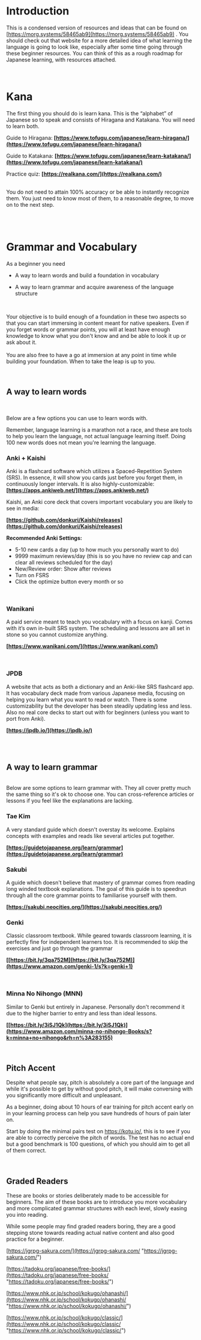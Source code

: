 # Introduction

This is a condensed version of resources and ideas that can be found on [https://morg.systems/58465ab9](https://morg.systems/58465ab9) . You should check out that website for a more detailed idea of what learning the language is going to look like, especially after some time going through these beginner resources. You can think of this as a rough roadmap for Japanese learning, with resources attached.
<br>
<br>
<br>


# Kana

The first thing you should do is learn kana. This is the “alphabet” of Japanese so to speak and consists of Hiragana and Katakana. You will need to learn both.

  

Guide to Hiragana: **[https://www.tofugu.com/japanese/learn-hiragana/](https://www.tofugu.com/japanese/learn-hiragana/)**

  

Guide to Katakana: **[https://www.tofugu.com/japanese/learn-katakana/](https://www.tofugu.com/japanese/learn-katakana/)**
  

Practice quiz: **[https://realkana.com/](https://realkana.com/)**
<br>
<br>

You do not need to attain 100% accuracy or be able to instantly recognize them. You just need to know most of them, to a reasonable degree, to move on to the next step.

<br>
<br>


# Grammar and Vocabulary

As a beginner you need

  

-   A way to learn words and build a foundation in vocabulary  
      
    
-   A way to learn grammar and acquire awareness of the language structure
<br>

Your objective is to build enough of a foundation in these two aspects so that you can start immersing in content meant for native speakers. Even if you forget words or grammar points, you will at least have enough knowledge to know what you don't know and and be able to look it up or ask about it. 
<br>
<br>
You are also free to have a go at immersion at any point in time while building your foundation. When to take the leap is up to you.

<br>

## A way to learn words
  <br>

Below are a few options you can use to learn words with. 

Remember, language learning is a marathon not a race, and these are tools to help you learn the language, not actual language learning itself. Doing 100 new words does not mean you're learning the language.
  <br>
  

### Anki + Kaishi

Anki is a flashcard software which utilizes a Spaced-Repetition System (SRS). In essence, it will show you cards just before you forget them, in continuously longer intervals. It is also highly-customizable:  
**[https://apps.ankiweb.net/](https://apps.ankiweb.net/)**

Kaishi, an Anki core deck that covers important vocabulary you are likely to see in media:

**[https://github.com/donkuri/Kaishi/releases](https://github.com/donkuri/Kaishi/releases)**

**Recommended Anki Settings:**
- 5-10 new cards a day (up to how much you personally want to do)
- 9999 maximum reviews/day  (this is so you have no review cap and can clear all reviews scheduled for the day)
- New/Review order: Show after reviews  
- Turn on FSRS 
- Click the optimize button every month or so

<br>

### Wanikani

A paid service meant to teach you vocabulary with a focus on kanji. Comes with it’s own in-built SRS system. The scheduling and lessons are all set in stone so you cannot customize anything.

  

**[https://www.wanikani.com/](https://www.wanikani.com/)**

<br>


### JPDB

A website that acts as both a dictionary and an Anki-like SRS flashcard app. It has vocabulary deck made from various Japanese media, focusing on helping you learn what you want to read or watch. There is some customizability but the developer has been steadily updating less and less. Also no real core decks to start out with for beginners (unless you want to port from Anki).

  

**[https://jpdb.io/](https://jpdb.io/)**

<br>
<br>


## A way to learn grammar
  <br>
Below are some options to learn grammar with. They all cover pretty much the same thing so it's ok to choose one. You can cross-reference articles or lessons if you feel like the explanations are lacking.

<br>

### Tae Kim

A very standard guide which doesn't overstay its welcome. Explains concepts with examples and reads like several articles put together.




**[https://guidetojapanese.org/learn/grammar](https://guidetojapanese.org/learn/grammar)**
  <br>


### Sakubi

A guide which doesn't believe that mastery of grammar comes from reading long winded textbook explanations. The goal of this guide is to speedrun through all the core grammar points to familiarise yourself with them.



**[https://sakubi.neocities.org/](https://sakubi.neocities.org/)**
  <br>



### Genki


Classic classroom textbook. While geared towards classroom learning, it is perfectly fine for independent learners too. It is recommended to skip the exercises and just go through the grammar

  

**[[https://bit.ly/3qa752M](https://bit.ly/3qa752M)](https://www.amazon.com/genki-1/s?k=genki+1)**

<br>

### Minna No Nihongo (MNN)

Similar to Genki but entirely in Japanese. Personally don't recommend it due to the higher barrier to entry and less than ideal lessons.


**[[https://bit.ly/3iSJ1Qk](https://bit.ly/3iSJ1Qk)](https://www.amazon.com/minna-no-nihongo-Books/s?k=minna+no+nihongo&rh=n%3A283155)**

<br>


## Pitch Accent

Despite what people say, pitch is absolutely a core part of the language and while it's possible to get by without good pitch, it will make conversing with you significantly more difficult and unpleasant. 

As a beginner, doing about 10 hours of ear training for pitch accent early on in your learning process can help you save hundreds of hours of pain later on.

Start by doing the minimal pairs test on https://kotu.io/, this is to see if you are able to correctly perceive the pitch of words. The test has no actual end but a good benchmark is 100 questions, of which you should aim to get all of them correct. 

<br>

## Graded Readers

These are books or stories deliberately made to be accessible for beginners. The aim of these books are to introduce you more vocabulary and more complicated grammar structures with each level, slowly easing you into reading. 

While some people may find graded readers boring, they are a good stepping stone towards reading actual native content and also good practice for a beginner.

  
 [https://jgrpg-sakura.com/](https://jgrpg-sakura.com/ "https://jgrpg-sakura.com/") 
   
[https://tadoku.org/japanese/free-books/](https://tadoku.org/japanese/free-books/ "https://tadoku.org/japanese/free-books/") 

 [https://www.nhk.or.jp/school/kokugo/ohanashi/](https://www.nhk.or.jp/school/kokugo/ohanashi/ "https://www.nhk.or.jp/school/kokugo/ohanashi/") 
 
  [https://www.nhk.or.jp/school/kokugo/classic/](https://www.nhk.or.jp/school/kokugo/classic/ "https://www.nhk.or.jp/school/kokugo/classic/") 
